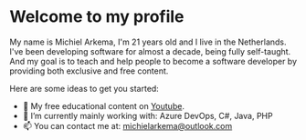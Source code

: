 # Welcome to my profile

My name is Michiel Arkema, I'm 21 years old and I live in the Netherlands. I've been developing software for almost a decade, being fully self-taught. And my goal is to teach and help people to become a software developer by providing both exclusive and free content.




Here are some ideas to get you started:

- 🎥 My free educational content on [Youtube](https://www.youtube.com/channel/UCYeOAjhze6_4mPWtHRNViuA).
- 🌱 I’m currently mainly working with: Azure DevOps, C#, Java, PHP
- 📫 You can contact me at: <michielarkema@outlook.com>
